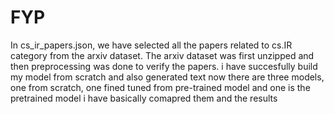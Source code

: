 # FYP
In cs_ir_papers.json, we have selected all the papers related to cs.IR category from the arxiv dataset.
The arxiv dataset was first unzipped and then preprocessing was done to verify the papers.
i have succesfully build my model from scratch and also generated text
now there are three models, one from scratch, one fined tuned from pre-trained model and one is the pretrained model
i have basically comapred them and the results
